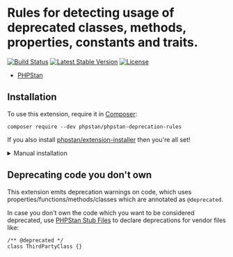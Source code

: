 # Rules for detecting usage of deprecated classes, methods, properties, constants and traits.

[![Build Status](https://travis-ci.com/phpstan/phpstan-deprecation-rules.svg?branch=master)](https://travis-ci.com/phpstan/phpstan-deprecation-rules)
[![Latest Stable Version](https://poser.pugx.org/phpstan/phpstan-deprecation-rules/v/stable)](https://packagist.org/packages/phpstan/phpstan-deprecation-rules)
[![License](https://poser.pugx.org/phpstan/phpstan-deprecation-rules/license)](https://packagist.org/packages/phpstan/phpstan-deprecation-rules)

* [PHPStan](https://phpstan.org/)

## Installation

To use this extension, require it in [Composer](https://getcomposer.org/):

```
composer require --dev phpstan/phpstan-deprecation-rules
```

If you also install [phpstan/extension-installer](https://github.com/phpstan/extension-installer) then you're all set!

<details>
  <summary>Manual installation</summary>

If you don't want to use `phpstan/extension-installer`, include rules.neon in your project's PHPStan config:

```
includes:
    - vendor/phpstan/phpstan-deprecation-rules/rules.neon
```
</details>

## Deprecating code you don't own

This extension emits deprecation warnings on code, which uses properties/functions/methods/classes which are annotated as `@deprecated`.

In case you don't own the code which you want to be considered deprecated, use [PHPStan Stub Files](https://phpstan.org/user-guide/stub-files) to declare deprecations for vendor files like:
```
/** @deprecated */
class ThirdPartyClass {}
```
